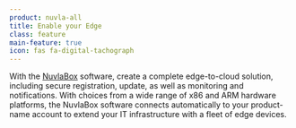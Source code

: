 ```yaml
---
product: nuvla-all
title: Enable your Edge
class: feature
main-feature: true
icon: fas fa-digital-tachograph
---
```


With the [NuvlaBox](/products-and-services/nuvlabox/overview) software, create a complete edge-to-cloud solution, including secure registration, update, as well as monitoring and notifications. With choices from a wide range of x86 and ARM hardware platforms, the NuvlaBox software connects automatically to your product-name account to extend your IT infrastructure with a fleet of edge devices.
